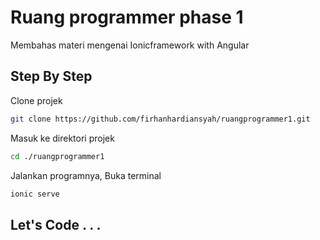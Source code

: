 # Ruang programmer phase 1
Membahas materi mengenai Ionicframework with Angular

## Step By Step
Clone projek
```bash
git clone https://github.com/firhanhardiansyah/ruangprogrammer1.git
```
Masuk ke direktori projek
```bash
cd ./ruangprogrammer1
```
Jalankan programnya, Buka terminal
```bash
ionic serve
```

## Let's Code . . .